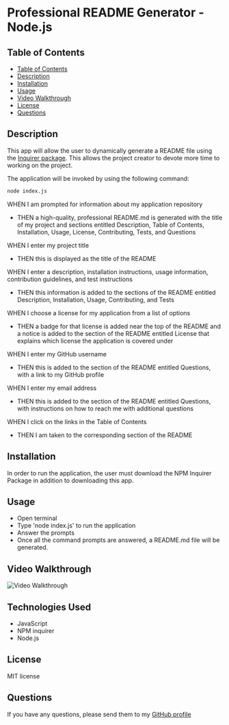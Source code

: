 # Professional README Generator - Node.js


## Table of Contents
  - [Table of Contents](#table-of-contents)
  - [Description](#description)
  - [Installation](#installation)
  - [Usage](#usage)
  - [Video Walkthrough](#video-walkthrough)
  - [License](#license)
  - [Questions](#questions)


## Description

This app will allow the user to dynamically generate a README file using the [Inquirer package](https://www.npmjs.com/package/inquirer). This allows the project creator to devote more time to working on the project.

The application will be invoked by using the following command:

```bash
node index.js
```

WHEN I am prompted for information about my application repository
* THEN a high-quality, professional README.md is generated with the title of my project and sections entitled Description, Table of Contents, Installation, Usage, License, Contributing, Tests, and Questions

WHEN I enter my project title
* THEN this is displayed as the title of the README

WHEN I enter a description, installation instructions, usage information, contribution guidelines, and test instructions
* THEN this information is added to the sections of the README entitled Description, Installation, Usage, Contributing, and Tests

WHEN I choose a license for my application from a list of options
* THEN a badge for that license is added near the top of the README and a notice is added to the section of the README entitled License that explains which license the application is covered under

WHEN I enter my GitHub username
* THEN this is added to the section of the README entitled Questions, with a link to my GitHub profile

WHEN I enter my email address
* THEN this is added to the section of the README entitled Questions, with instructions on how to reach me with additional questions

WHEN I click on the links in the Table of Contents
* THEN I am taken to the corresponding section of the README


## Installation

In order to run the application, the user must download the NPM Inquirer Package in addition to downloading this app. 

## Usage

* Open terminal
* Type 'node index.js' to run the application
* Answer the prompts
* Once all the command prompts are answered, a README.md file will be generated.

## Video Walkthrough
![Video Walkthrough](./Appdemo/Appdemo.gif)

## Technologies Used
* JavaScript
* NPM inquirer
* Node.js

## License
MIT license

## Questions
If you have any questions, please send them to my [GitHub profile](https://github.com/jchoe125)

